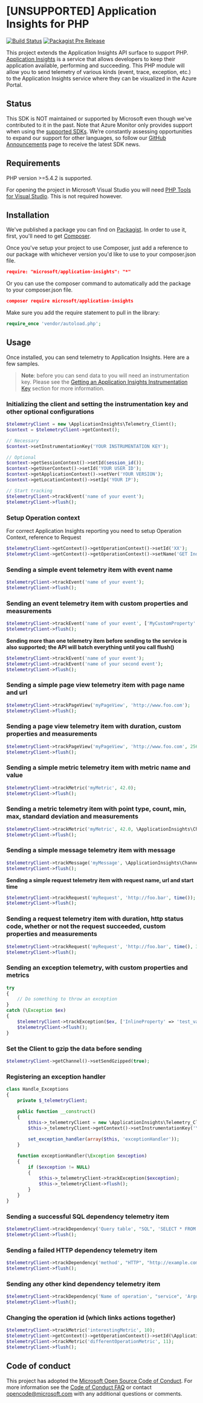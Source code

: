 # [UNSUPPORTED] Application Insights for PHP

[![Build Status](https://travis-ci.org/Microsoft/ApplicationInsights-PHP.svg?branch=master)](https://travis-ci.org/Microsoft/ApplicationInsights-PHP) 
[![Packagist Pre Release](https://img.shields.io/packagist/vpre/microsoft/application-insights.svg)](https://packagist.org/packages/microsoft/application-insights)

This project extends the Application Insights API surface to support PHP.
[Application
Insights](https://azure.microsoft.com/services/application-insights/) is a
service that allows developers to keep their application available,  performing
and succeeding. This PHP module will allow you to send telemetry of various
kinds (event, trace, exception, etc.) to the Application Insights service where
they can be visualized in the Azure Portal.

## Status

This SDK is NOT maintained or supported by Microsoft even though we've contributed to it in the past. Note that Azure Monitor only provides support when using the [supported SDKs](https://docs.microsoft.com/en-us/azure/azure-monitor/app/platforms#unsupported-community-sdks). We’re constantly assessing opportunities to expand our support for other languages, so follow our [GitHub Announcements](https://github.com/microsoft/ApplicationInsights-Announcements/issues) page to receive the latest SDK news.

## Requirements

PHP version >=5.4.2 is supported.

For opening the project in Microsoft Visual Studio you will need [PHP Tools for Visual Studio](https://www.devsense.com/products/php-tools). This is not required however.

## Installation

We've published a package you can find on [Packagist](https://packagist.org/packages/microsoft/application-insights). In order to use it, first, you'll need to get [Composer](https://getcomposer.org/).

Once you've setup your project to use Composer, just add a reference to our package with whichever version you'd like to use to your composer.json file.

```json
require: "microsoft/application-insights": "*"
```

Or you can use the composer command to automatically add the package to your composer.json file.

```json
composer require microsoft/application-insights
```

Make sure you add the require statement to pull in the library:

```php
require_once 'vendor/autoload.php';
```

## Usage

Once installed, you can send telemetry to Application Insights. Here are a few samples.

>**Note**: before you can send data to you will need an instrumentation key. Please see the [Getting an Application Insights Instrumentation Key](https://github.com/Microsoft/AppInsights-Home/wiki#getting-an-application-insights-instrumentation-key) section for more information.

### Initializing the client and setting the instrumentation key and other optional configurations

```php
$telemetryClient = new \ApplicationInsights\Telemetry_Client();
$context = $telemetryClient->getContext();

// Necessary
$context->setInstrumentationKey('YOUR INSTRUMENTATION KEY');

// Optional
$context->getSessionContext()->setId(session_id());
$context->getUserContext()->setId('YOUR USER ID');
$context->getApplicationContext()->setVer('YOUR VERSION');
$context->getLocationContext()->setIp('YOUR IP');

// Start tracking
$telemetryClient->trackEvent('name of your event');
$telemetryClient->flush();
```

### Setup Operation context

For correct Application Insights reporting you need to setup Operation Context,
reference to Request

```php
$telemetryClient->getContext()->getOperationContext()->setId('XX');
$telemetryClient->getContext()->getOperationContext()->setName('GET Index');
```

### Sending a simple event telemetry item with event name

```php
$telemetryClient->trackEvent('name of your event');
$telemetryClient->flush();
```

### Sending an event telemetry item with custom properties and measurements

```php
$telemetryClient->trackEvent('name of your event', ['MyCustomProperty' => 42, 'MyCustomProperty2' => 'test'], ['duration', 42]);
$telemetryClient->flush();
```

**Sending more than one telemetry item before sending to the service is also
supported; the API will batch everything until you call flush()**

```php
$telemetryClient->trackEvent('name of your event');
$telemetryClient->trackEvent('name of your second event');
$telemetryClient->flush();
```

### Sending a simple page view telemetry item with page name and url

```php
$telemetryClient->trackPageView('myPageView', 'http://www.foo.com');
$telemetryClient->flush();
```

### Sending a page view telemetry item with duration, custom properties and measurements

```php
$telemetryClient->trackPageView('myPageView', 'http://www.foo.com', 256, ['InlineProperty' => 'test_value'], ['duration' => 42.0]);
$telemetryClient->flush();
```

### Sending a simple metric telemetry item with metric name and value

```php
$telemetryClient->trackMetric('myMetric', 42.0);
$telemetryClient->flush();
```

### Sending a metric telemetry item with point type, count, min, max, standard deviation and measurements

```php
$telemetryClient->trackMetric('myMetric', 42.0, \ApplicationInsights\Channel\Contracts\Data_Point_Type::Aggregation, 5, 0, 1, 0.2, ['InlineProperty' => 'test_value']);
$telemetryClient->flush();
```

### Sending a simple message telemetry item with message

```php
$telemetryClient->trackMessage('myMessage', \ApplicationInsights\Channel\Contracts\Message_Severity_Level::INFORMATION, ['InlineProperty' => 'test_value']);
$telemetryClient->flush();
```

**Sending a simple request telemetry item with request name, url and start
time**

```php
$telemetryClient->trackRequest('myRequest', 'http://foo.bar', time());
$telemetryClient->flush();
```

### Sending a request telemetry item with duration, http status code, whether or not the request succeeded, custom properties and measurements

```php
$telemetryClient->trackRequest('myRequest', 'http://foo.bar', time(), 3754, 200, true, ['InlineProperty' => 'test_value'], ['duration_inner' => 42.0]);
$telemetryClient->flush();
```

### Sending an exception telemetry, with custom properties and metrics

```php
try
{
    // Do something to throw an exception
}
catch (\Exception $ex)
{
    $telemetryClient->trackException($ex, ['InlineProperty' => 'test_value'], ['duration_inner' => 42.0]);
    $telemetryClient->flush();
}
```

### Set the Client to gzip the data before sending

```php
$telemetryClient->getChannel()->setSendGzipped(true);
```

### Registering an exception handler

```php
class Handle_Exceptions
{
    private $_telemetryClient;

    public function __construct()
    {
        $this->_telemetryClient = new \ApplicationInsights\Telemetry_Client();
        $this->_telemetryClient->getContext()->setInstrumentationKey('YOUR INSTRUMENTATION KEY');

        set_exception_handler(array($this, 'exceptionHandler'));
    }

    function exceptionHandler(\Exception $exception)
    {
        if ($exception != NULL)
        {
            $this->_telemetryClient->trackException($exception);
            $this->_telemetryClient->flush();
        }
    }
}
```

### Sending a successful SQL dependency telemetry item

```php
$telemetryClient->trackDependency('Query table', "SQL", 'SELECT * FROM table;', time(), 122, true);
$telemetryClient->flush();
```

### Sending a failed HTTP dependency telemetry item

```php
$telemetryClient->trackDependency('method', "HTTP", "http://example.com/api/method", time(), 324, false, 503);
$telemetryClient->flush();
```

### Sending any other kind dependency telemetry item

```php
$telemetryClient->trackDependency('Name of operation', "service", 'Arguments', time(), 23, true);
$telemetryClient->flush();
```

### Changing the operation id (which links actions together)

```php
$telemetryClient->trackMetric('interestingMetric', 10);
$telemetryClient->getContext()->getOperationContext()->setId(\ApplicationInsights\Channel\Contracts\Utils::returnGuid())
$telemetryClient->trackMetric('differentOperationMetric', 11);
$telemetryClient->flush();
```
## Code of conduct

This project has adopted the [Microsoft Open Source Code of Conduct](https://opensource.microsoft.com/codeofconduct/). For more information see the [Code of Conduct FAQ](https://opensource.microsoft.com/codeofconduct/faq/) or contact [opencode@microsoft.com](mailto:opencode@microsoft.com) with any additional questions or comments.
